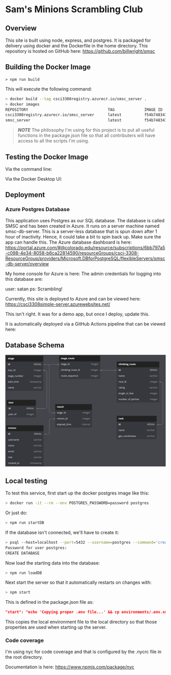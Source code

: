 # Sam's Minions Scrambling Club

## Overview

This site is built using node, express, and postgres. It is packaged for delivery
using docker and the Dockerfile in the home directory. This repository is hosted
on GitHub here: https://github.com/billwright/smsc

## Building the Docker Image

```
> npm run build
```

This will execute the following command:

```bash
> docker build --tag csci3308registry.azurecr.io/smsc_server .
> docker images                                               
REPOSITORY                                   TAG             IMAGE ID       CREATED          SIZE
csci3308registry.azurecr.io/smsc_server      latest          f54b74834108   43 seconds ago   316MB
smsc_server                                  latest          f54b74834108   43 seconds ago   316MB

```
> **_NOTE_** The philosophy I'm using for this
project is to put all useful functions in the package.json file so that all
contributers will have access to all the scripts I'm using.

## Testing the Docker Image

Via the command line:


Via the Docker Desktop UI:



## Deployment

### Azure Postgres Database

This application uses Postgres as our SQL database. The database is called SMSC and has been created in Azure. It runs on a server machine named smsc-db-server. This is a server-less database that is spun down after 1 hour of inactivity. Hence, it could take a bit to spin back up. Make sure the app can handle this. The Azure database dashboard is here: https://portal.azure.com/#@colorado.edu/resource/subscriptions/6bb797a5-c098-4e34-8058-b6ca22814590/resourceGroups/csci-3308-ResourceGroup/providers/Microsoft.DBforPostgreSQL/flexibleServers/smsc-db-server/overview 





My home console for Azure is here: 
The admin credentials for logging into this database are:

user: satan
ps: Scrambling!

Currently, this site is deployed to Azure and can be viewed here: https://csci3308simple-server.azurewebsites.net/ 

This isn't right. It was for a demo app, but once I deploy, update this.

It is automatically deployed via a GitHub Actions pipeline that can be viewed here:


## Database Schema

![image of database schema](docs/images/SMSCSchema.png)

## Local testing

To test this service, first start up the docker postgres image like this:

```bash
> docker run -it --rm --env POSTGRES_PASSWORD=password postgres
```
Or just do:

```bash
> npm run startDB
```

If the database isn't connected, we'll have to create it:

```bash
> psql --host=localhost --port=5432 --username=postgres --command='create database smsc;'
Password for user postgres: 
CREATE DATABASE
```

Now load the starting data into the database:

```bash
> npm run loadDB
```

Next start the server so that it automatically restarts on changes with:

```bash
> npm start
```

This is defined in the package.json file as:

```json
"start": "echo 'Copying proper .env file...' && cp environments/.env.smsc ./.env && nodemon index.js"
```

This copies the local environment file to the local directory so that those properties are used when starting up the server. 

### Code coverage

I'm using nyc for code coverage and that is configured by the
.nycrc file in the root directory.

Documentation is here: https://www.npmjs.com/package/nyc 